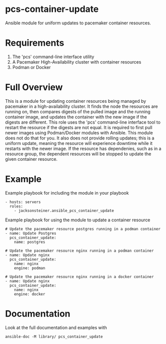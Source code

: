 # pcs-container-update

Ansible module for uniform updates to pacemaker container resources.

# Requirements

1. The 'pcs' command-line interface utility
2. A Pacemaker High-Availability cluster with container resources
3. Podman or Docker

# Full Overview
This is a module for updating container resources being managed by pacemaker in a high-availability cluster. It finds the node the resources are running on, then compares digests of the pulled image and the running container image, and updates the container with the new image if the digests are different. This role uses the 'pcs' command-line interface tool to restart the resource if the digests are not equal. It is required to first pull newer images using Podman/Docker modules with Ansible. This module does not do that for you. It also does not provide rolling updates; this is a uniform update, meaning the resource will experience downtime while it restarts with the newer image. If the resource has dependenies, such as in a resource group, the dependent resources will be stopped to update the given container resource.

# Example

Example playbook for including the module in your playbook

    - hosts: servers
      roles:
        - jacksonsteiner.ansible_pcs_container_update


Example playbook for using the module to update a container resource

    # Update the pacemaker resource postgres running in a podman container
    - name: Update Postgres
      pcs_container_update:
        name: postgres
    
    # Update the pacemaker resource nginx running in a podman container
    - name: Update nginx
      pcs_container_update:
        name: nginx
        engine: podman
    
    # Update the pacemaker resource nginx running in a docker container
    - name: Update nginx
      pcs_container_update:
        name: nginx
        engine: docker


# Documentation

Look at the full documentation and examples with

    ansible-doc -M library/ pcs_container_update
